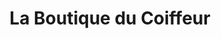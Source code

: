 ---
title: "La Boutique du Coiffeur"
url: /besancon/la-boutique-du-coiffeur/
shop: Friseurbedarf
---
